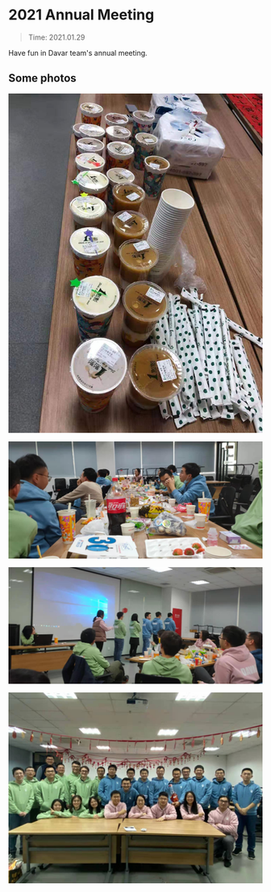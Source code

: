 # 2021 Annual Meeting
> Time: 2021.01.29

Have fun in Davar team's annual meeting. 

## Some photos
![](/activity/2021AnnualMeeting/20210507103145.jpg)

![](/activity/2021AnnualMeeting/20210507103152.jpg)

![](/activity/2021AnnualMeeting/20210507103158.jpg)

![](/activity/2021AnnualMeeting/20210507103203.jpg)
